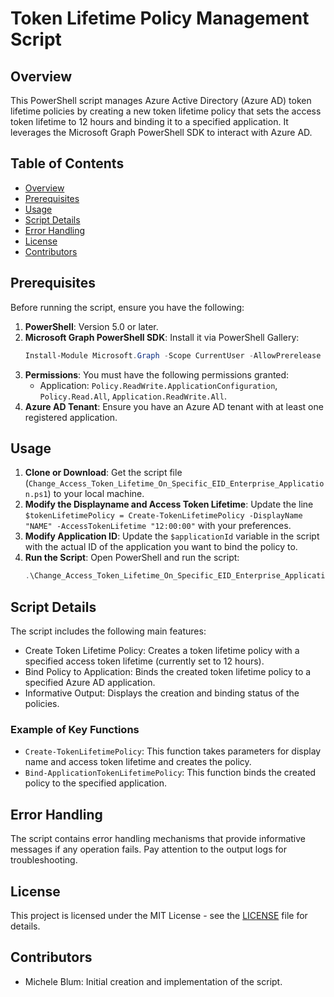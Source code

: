 # Token Lifetime Policy Management Script

## Overview

This PowerShell script manages Azure Active Directory (Azure AD) token lifetime policies by creating a new token lifetime policy that sets the access token lifetime to 12 hours and binding it to a specified application. It leverages the Microsoft Graph PowerShell SDK to interact with Azure AD.

## Table of Contents

- [Overview](#overview)
- [Prerequisites](#prerequisites)
- [Usage](#usage)
- [Script Details](#script-details)
- [Error Handling](#error-handling)
- [License](#license)
- [Contributors](#contributors)

## Prerequisites

Before running the script, ensure you have the following:

1. **PowerShell**: Version 5.0 or later.
2. **Microsoft Graph PowerShell SDK**: Install it via PowerShell Gallery:
    ```powershell
    Install-Module Microsoft.Graph -Scope CurrentUser -AllowPrerelease
    ```
3. **Permissions**: You must have the following permissions granted:
   - Application: `Policy.ReadWrite.ApplicationConfiguration`, `Policy.Read.All`, `Application.ReadWrite.All`.
4. **Azure AD Tenant**: Ensure you have an Azure AD tenant with at least one registered application.

## Usage

1. **Clone or Download**: Get the script file (`Change_Access_Token_Lifetime_On_Specific_EID_Enterprise_Application.ps1`) to your local machine.
2. **Modify the Displayname and Access Token Lifetime**: Update the line `$tokenLifetimePolicy = Create-TokenLifetimePolicy -DisplayName "NAME" -AccessTokenLifetime "12:00:00"` with your preferences.
3. **Modify Application ID**: Update the `$applicationId` variable in the script with the actual ID of the application you want to bind the policy to.
4. **Run the Script**:
   Open PowerShell and run the script:
   ```powershell
   .\Change_Access_Token_Lifetime_On_Specific_EID_Enterprise_Application.ps1

## Script Details

The script includes the following main features:

-   Create Token Lifetime Policy: Creates a token lifetime policy with a specified access token lifetime (currently set to 12 hours).
-   Bind Policy to Application: Binds the created token lifetime policy to a specified Azure AD application.
-   Informative Output: Displays the creation and binding status of the policies.

### Example of Key Functions

-   `Create-TokenLifetimePolicy`: This function takes parameters for display name and access token lifetime and creates the policy.
-   `Bind-ApplicationTokenLifetimePolicy`: This function binds the created policy to the specified application.

## Error Handling

The script contains error handling mechanisms that provide informative messages if any operation fails. Pay attention to the output logs for troubleshooting.

## License

This project is licensed under the MIT License - see the [LICENSE]([https://chat.duo-infernale.ch/c/LICENSE](https://github.com/Quattro99/PowerShellScripts/blob/d49a8e81b83a85fb386f677b5bc56a453dca9fd1/LICENSE)) file for details.

## Contributors

-   Michele Blum: Initial creation and implementation of the script.

